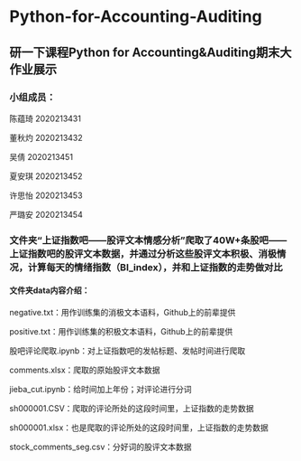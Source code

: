 # Python-for-Accounting-Auditing
## 研一下课程Python for Accounting&amp;Auditing期末大作业展示
### 小组成员：
陈蕴琦 2020213431

董秋灼 2020213432

吴倩   2020213451

夏安琪 2020213452

许思怡 2020213453

严璐安 2020213454
### 文件夹“上证指数吧——股评文本情感分析”爬取了40W+条股吧——上证指数吧的股评文本数据，并通过分析这些股评文本积极、消极情况，计算每天的情绪指数（BI_index），并和上证指数的走势做对比
#### 文件夹data内容介绍：
negative.txt：用作训练集的消极文本语料，Github上的前辈提供

positive.txt：用作训练集的积极文本语料，Github上的前辈提供

股吧评论爬取.ipynb：对上证指数吧的发帖标题、发帖时间进行爬取

comments.xlsx：爬取的原始股评文本数据

jieba_cut.ipynb：给时间加上年份；对评论进行分词

sh000001.CSV：爬取的评论所处的这段时间里，上证指数的走势数据

sh000001.xlsx：也是爬取的评论所处的这段时间里，上证指数的走势数据

stock_comments_seg.csv：分好词的股评文本数据

